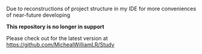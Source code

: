 Due to reconstructions of project structure in my IDE for more conveniences of near-future developing  

**This repository is no longer in support**

Please check out for the latest version at https://github.com/MichealWilliamLR/Study
